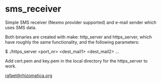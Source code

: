 # sms_receiver


Simple SMS receiver (Nexmo provider supported) and e-mail sender which uses SMS
data.

Both binaries are created with make: http_server and https_server, which
have roughly the same functionality, and the following parameters:

 $ ./https_server <port_nr> <dest_mail1> <dest_mail2> ...

Add cert.pem and key.pem in the local directory for the https_server to work.



rafael@rhizomatica.org
